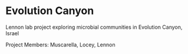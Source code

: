 Evolution Canyon
================

Lennon lab project exploring microbial communities in Evolution Canyon, Israel

Project Members: Muscarella, Locey, Lennon

<!---
    What the repo contains; description of file and folder content
    Who authored (i.e. is responsible for) what
    Known bugs, recent fixes, exceptions
    Dependencies, i.e. stuff the user will want to have before running the code
    Versions of software the code was built with.
-->
